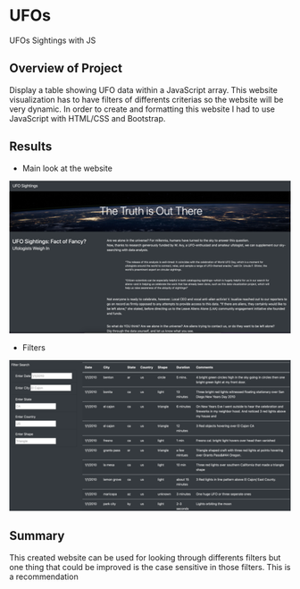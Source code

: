 # UFOs

UFOs Sightings with JS

## Overview of Project 

Display a table showing UFO data within a JavaScript array. This website visualization has to have filters of differents criterias so the website will be very dynamic. In order to create and formatting this website I had to use JavaScript with HTML/CSS and Bootstrap.

## Results 

* Main look at the website 

<img src="static/images/Header.png" width="800">

* Filters 

<img src="static/images/filters.png" width="800">

## Summary 

This created website can be used for looking through differents filters but one thing that could be improved is the case sensitive in those filters. This is a recommendation
 
